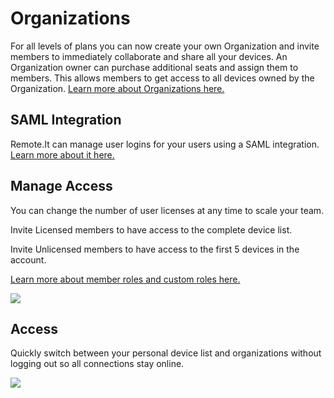 # Organizations

For all levels of plans you can now create your own Organization and invite members to immediately collaborate and share all your devices. An Organization owner can purchase additional seats and assign them to members. This allows members to get access to all devices owned by the Organization. [Learn more about Organizations here.](https://link.remote.it/support/organizations)

## SAML Integration

Remote.It can manage user logins for your users using a SAML integration. [Learn more about it here.](https://link.remote.it/support/organizations-saml)

## Manage Access

You can change the number of user licenses at any time to scale your team.

Invite Licensed members to have access to the complete device list.

Invite Unlicensed members to have access to the first 5 devices in the account.

[Learn more about member roles and custom roles here.](https://app.gitbook.com/s/n9bZRRTqNj6YuwfVrB8H/)

![](<../.gitbook/assets/Remote\_It\_-\_organization\_-\_members (1).png>)

## Access

Quickly switch between your personal device list and organizations without logging out so all connections stay online.

![](../.gitbook/assets/Remote\_It\_-\_organization\_-\_members.png)
